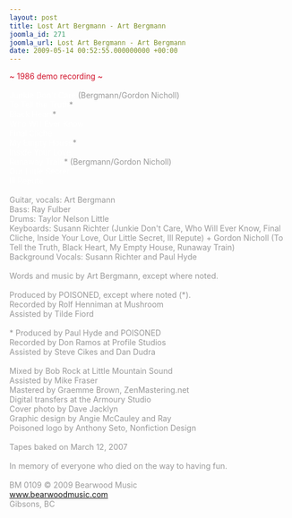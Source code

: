 ```yaml
---
layout: post
title: Lost Art Bergmann - Art Bergmann
joomla_id: 271
joomla_url: Lost Art Bergmann - Art Bergmann
date: 2009-05-14 00:52:55.000000000 +00:00
---
```

<span style="color: #ffffff" class="Apple-style-span">
<div>
<span style="color: #d11129">~ 1986 demo recording ~</span><br />
</div>
<div>
<br />
</div>
Junkie Don't Care</span><span style="color: #999999" class="Apple-style-span">&nbsp;(Bergmann/Gordon Nicholl)</span>
<div>
<span style="color: #ffffff" class="Apple-style-span">To Tell the Truth</span><span style="color: #999999" class="Apple-style-span">*</span><span style="color: #ffffff" class="Apple-style-span">&nbsp;</span>
</div>
<div>
<span style="color: #ffffff" class="Apple-style-span">Black Heart</span><span style="color: #999999" class="Apple-style-span">*</span>
</div>
<div>
<span style="color: #ffffff" class="Apple-style-span">Who Will Ever Know</span>
</div>
<div>
<span style="color: #ffffff" class="Apple-style-span">Final Cliche</span>
</div>
<div>
<span style="color: #ffffff" class="Apple-style-span">My Empty House</span><span style="color: #999999" class="Apple-style-span">*</span>
</div>
<div>
<span style="color: #ffffff" class="Apple-style-span">Inside Your Love</span>
</div>
<div>
<span style="color: #ffffff" class="Apple-style-span">Runaway Train</span><span style="color: #999999" class="Apple-style-span">*</span><span style="color: #999999" class="Apple-style-span">&nbsp;(Bergmann/Gordon Nicholl)</span>
</div>
<div>
<span style="color: #ffffff" class="Apple-style-span">Our Little Secret</span>
</div>
<div>
<span style="color: #ffffff" class="Apple-style-span">Ill Repute</span>
</div>
<div>
<span style="color: #999999" class="Apple-style-span"><br />
</span>
</div>
<div>
<span style="color: #999999" class="Apple-style-span">Guitar, vocals: Art Bergmann</span>
</div>
<div>
<span style="color: #999999" class="Apple-style-span">Bass: Ray Fulber</span>
</div>
<div>
<span style="color: #999999" class="Apple-style-span">Drums: Taylor Nelson Little</span>
</div>
<div>
<span style="color: #999999" class="Apple-style-span">Keyboards: Susann Richter (Junkie Don't Care, Who Will Ever Know, Final Cliche, Inside Your Love, Our Little Secret, Ill Repute) +&nbsp;Gordon Nicholl (To Tell the Truth, Black Heart, My Empty House, Runaway Train)</span>
</div>
<div>
<span style="color: #999999" class="Apple-style-span">Background Vocals: Susann Richter and Paul Hyde</span>
</div>
<div>
<span style="color: #999999" class="Apple-style-span"><br />
</span>
</div>
<div>
<span style="color: #999999" class="Apple-style-span">Words and music by Art Bergmann, except where noted.</span>
</div>
<div>
<span style="color: #999999" class="Apple-style-span"><br />
</span>
</div>
<div>
<span style="color: #999999" class="Apple-style-span">Produced by POISONED, except where noted (*).</span>
</div>
<div>
<span style="color: #999999" class="Apple-style-span">Recorded by Rolf Henniman at Mushroom</span>
</div>
<div>
<span style="color: #999999" class="Apple-style-span">Assisted by Tilde Fiord</span>
</div>
<div>
<span style="color: #999999" class="Apple-style-span"><br />
</span>
</div>
<div>
<span style="color: #999999" class="Apple-style-span">* Produced by Paul Hyde and POISONED</span>
</div>
<div>
<span style="color: #999999" class="Apple-style-span">Recorded by Don Ramos at Profile Studios</span>
</div>
<div>
<span style="color: #999999" class="Apple-style-span">Assisted by&nbsp;Steve Cikes and Dan Dudra</span>
</div>
<div>
<span style="color: #999999" class="Apple-style-span"><br />
</span>
</div>
<div>
<span style="color: #999999" class="Apple-style-span">Mixed by Bob Rock at Little Mountain Sound</span>
</div>
<div>
<span style="color: #999999" class="Apple-style-span">Assisted by Mike Fraser</span>
</div>
<div>
<span style="color: #999999" class="Apple-style-span">Mastered by Graemme Brown, ZenMastering.net</span>
</div>
<div>
<span style="color: #999999" class="Apple-style-span">Digital transfers at the Armoury Studio</span>
</div>
<div>
<span style="color: #999999" class="Apple-style-span">Cover photo by Dave Jacklyn</span>
</div>
<div>
<span style="color: #999999" class="Apple-style-span">Graphic design by Angie McCauley and Ray</span>
</div>
<div>
<span style="color: #999999" class="Apple-style-span">Poisoned logo by Anthony Seto, Nonfiction Design</span>
</div>
<div>
<span style="color: #999999" class="Apple-style-span"><br />
</span>
</div>
<div>
<span style="color: #999999" class="Apple-style-span">Tapes baked on March 12, 2007</span>
</div>
<div>
<span style="color: #999999" class="Apple-style-span"><br />
</span>
</div>
<div>
<span style="color: #999999" class="Apple-style-span">In memory of everyone who died on the way to having fun.</span>
</div>
<div>
<span style="color: #999999" class="Apple-style-span"><br />
</span>
</div>
<div>
<span style="color: #999999" class="Apple-style-span">BM 0109 &copy; 2009 Bearwood Music<br />
</span>
</div>
<div>
<a href="http://www.bearwoodmusic.com/artists/art-bergmann/lost-art-bergmann/" target="_self">www.bearwoodmusic.com</a> 
</div>
<div>
<span style="color: #999999" class="Apple-style-span">Gibsons, BC</span>
</div>
<div>
<span style="color: #999999" class="Apple-style-span"><br />
</span>
</div>
<div>
<span style="color: #999999" class="Apple-style-span"><br />
</span>
</div>
<div>
<span style="color: #999999" class="Apple-style-span"><br />
</span>
</div>
<div>
<span style="color: #999999" class="Apple-style-span"><br />
</span>
</div>
<div>
<span style="color: #999999" class="Apple-style-span"><br />
</span>
</div>
<div>
<span style="color: #999999" class="Apple-style-span"><br />
</span>
</div>
<div>
<br />
</div>
